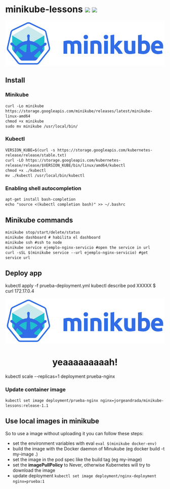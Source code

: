 # minikube-lessons [![](https://images.microbadger.com/badges/image/jorgeandrada/minikube-lessons.svg)](https://microbadger.com/images/jorgeandrada/minikube-lessons "Get your own image badge on microbadger.com") [![](https://images.microbadger.com/badges/version/jorgeandrada/minikube-lessons.svg)](https://microbadger.com/images/jorgeandrada/minikube-lessons "Get your own version badge on microbadger.com")

![](https://raw.githubusercontent.com/jandradap/minikube-lessons/master/minikube.jpg)

## Install

### Minikube
```shell
curl -Lo minikube https://storage.googleapis.com/minikube/releases/latest/minikube-linux-amd64
chmod +x minikube
sudo mv minikube /usr/local/bin/
```

### Kubectl

```shell
VERSION_KUBE=$(curl -s https://storage.googleapis.com/kubernetes-release/release/stable.txt)
curl -LO https://storage.googleapis.com/kubernetes-release/release/$VERSION_KUBE/bin/linux/amd64/kubectl
chmod +x ./kubectl
mv ./kubectl /usr/local/bin/kubectl
```

### Enabling shell autocompletion

```shell
apt-get install bash-completion
echo "source <(kubectl completion bash)" >> ~/.bashrc
```

## Minikube commands

```shell
minikube stop/start/delete/status
minikube dashboard # habilita el dashboard
minikube ssh #ssh to node
minikube service ejemplo-nginx-servicio #open the service in url
curl -sSL $(minikube service --url ejemplo-nginx-servicio) #get service url
```

## Deploy app
kubectl apply -f prueba-deployment.yml
kubectl describe pod XXXXX
$ curl 172.17.0.4
<!DOCTYPE html>
<html>
  <head>
    <meta charset="UTF-8">
    <title>Updated!</title>
  </head>
  <body>
    <center><img src="minikube.jpg"></center>
    <p><center><h1>yeaaaaaaaaah!</h1></center></p>
  </body>
</html>


kubectl scale --replicas=1 deployment prueba-nginx
### Update container image

```
kubectl set image deployment/prueba-nginx nginx=jorgeandrada/minikube-lessons:release-1.1
```

## Use local images in minikube
So to use a image without uploading it you can follow these steps:

- set the environment variables with eval ```eval $(minikube docker-env)```
- build the image with the Docker daemon of Minukube (eg docker build -t my-image .)
- set the image in the pod spec like the build tag (eg my-image)
- set the **imagePullPolicy** to Never, otherwise Kubernetes will try to download the image
- update deployment ```kubectl set image deployment/nginx-deployment nginx=prueba:1```

